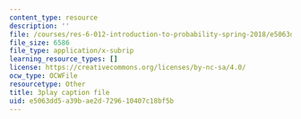 ```yaml
---
content_type: resource
description: ''
file: /courses/res-6-012-introduction-to-probability-spring-2018/e5063dd5a39bae2d729610407c18bf5b_YenDB3yOfDc.srt
file_size: 6586
file_type: application/x-subrip
learning_resource_types: []
license: https://creativecommons.org/licenses/by-nc-sa/4.0/
ocw_type: OCWFile
resourcetype: Other
title: 3play caption file
uid: e5063dd5-a39b-ae2d-7296-10407c18bf5b
---
```

